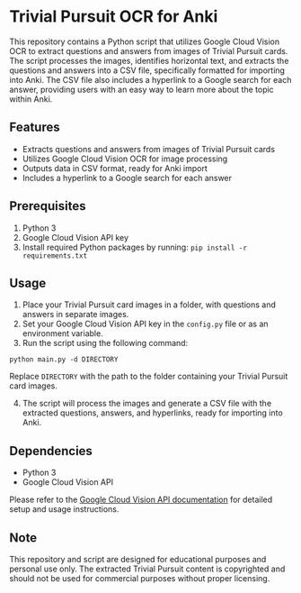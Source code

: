 # Trivial Pursuit OCR for Anki

This repository contains a Python script that utilizes Google Cloud Vision OCR to extract questions and answers from images of Trivial Pursuit cards. The script processes the images, identifies horizontal text, and extracts the questions and answers into a CSV file, specifically formatted for importing into Anki. The CSV file also includes a hyperlink to a Google search for each answer, providing users with an easy way to learn more about the topic within Anki.

## Features

- Extracts questions and answers from images of Trivial Pursuit cards
- Utilizes Google Cloud Vision OCR for image processing
- Outputs data in CSV format, ready for Anki import
- Includes a hyperlink to a Google search for each answer

## Prerequisites

1. Python 3
2. Google Cloud Vision API key
3. Install required Python packages by running: `pip install -r requirements.txt`

## Usage

1. Place your Trivial Pursuit card images in a folder, with questions and answers in separate images.
2. Set your Google Cloud Vision API key in the `config.py` file or as an environment variable.
3. Run the script using the following command:

`python main.py -d DIRECTORY`


Replace `DIRECTORY` with the path to the folder containing your Trivial Pursuit card images.

4. The script will process the images and generate a CSV file with the extracted questions, answers, and hyperlinks, ready for importing into Anki.

## Dependencies

- Python 3
- Google Cloud Vision API

Please refer to the [Google Cloud Vision API documentation](https://cloud.google.com/vision/docs/setup) for detailed setup and usage instructions.

## Note

This repository and script are designed for educational purposes and personal use only. The extracted Trivial Pursuit content is copyrighted and should not be used for commercial purposes without proper licensing.
